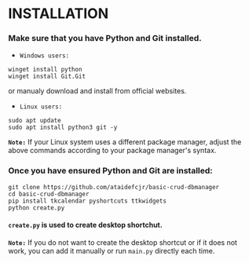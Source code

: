 # ****INSTALLATION****
### Make sure that you have Python and Git installed.
* `Windows users:` 
```
winget install python
winget install Git.Git
```
or manualy download and install from official websites.
* `Linux users:` 
```
sudo apt update
sudo apt install python3 git -y
```
**`Note:`** If your Linux system uses a different package manager, adjust the above commands according to your package manager's syntax.

### Once you have ensured Python and Git are installed:
```
git clone https://github.com/ataidefcjr/basic-crud-dbmanager
cd basic-crud-dbmanager
pip install tkcalendar pyshortcuts ttkwidgets
python create.py
```
#### `create.py` is used to create desktop shortchut.
**`Note:`** If you do not want to create the desktop shortcut or if it does not work, you can add it manually or run `main.py` directly each time.
